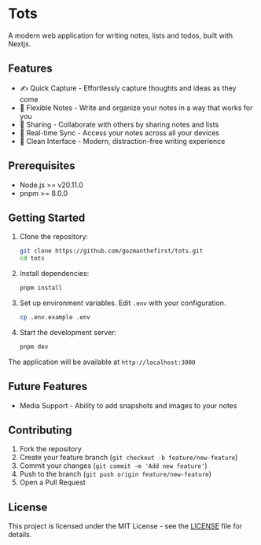 # Tots

A modern web application for writing notes, lists and todos, built with Nextjs.

## Features

- ✍️ Quick Capture - Effortlessly capture thoughts and ideas as they come
- 📝 Flexible Notes - Write and organize your notes in a way that works for you
- 🤝 Sharing - Collaborate with others by sharing notes and lists
- 🔄 Real-time Sync - Access your notes across all your devices
- 🎨 Clean Interface - Modern, distraction-free writing experience

## Prerequisites

- Node.js >= v20.11.0
- pnpm >= 8.0.0

## Getting Started

1. Clone the repository:

   ```bash
   git clone https://github.com/gozmanthefirst/tots.git
   cd tots
   ```

2. Install dependencies:

   ```bash
   pnpm install
   ```

3. Set up environment variables. Edit `.env` with your configuration.

   ```bash
   cp .env.example .env
   ```

4. Start the development server:

   ```bash
   pnpm dev
   ```

The application will be available at `http://localhost:3000`

## Future Features

- Media Support - Ability to add snapshots and images to your notes

## Contributing

1. Fork the repository
2. Create your feature branch (`git checkout -b feature/new-feature`)
3. Commit your changes (`git commit -m 'Add new feature'`)
4. Push to the branch (`git push origin feature/new-feature`)
5. Open a Pull Request

## License

This project is licensed under the MIT License - see the [LICENSE](LICENSE) file for details.
